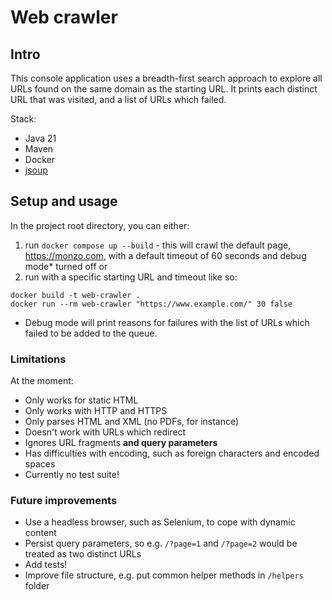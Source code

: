 # Web crawler

## Intro

This console application uses a breadth-first search approach to explore all URLs found on the same domain as the starting URL. 
It prints each distinct URL that was visited, and a list of URLs which failed.

Stack:

- Java 21
- Maven
- Docker
- [jsoup](https://jsoup.org/)

## Setup and usage

In the project root directory, you can either:

1. run `docker compose up --build` - this will crawl the default page, https://monzo.com, with a default timeout of 60 seconds and debug mode* turned off or
2. run with a specific starting URL and timeout like so:
```
docker build -t web-crawler .
docker run --rm web-crawler "https://www.example.com/" 30 false
```

* Debug mode will print reasons for failures with the list of URLs which failed to be added to the queue.

### Limitations

At the moment:

 - Only works for static HTML
 - Only works with HTTP and HTTPS
 - Only parses HTML and XML (no PDFs, for instance)
 - Doesn't work with URLs which redirect
 - Ignores URL fragments **and query parameters**
 - Has difficulties with encoding, such as foreign characters and encoded spaces
 - Currently no test suite!

### Future improvements

 - Use a headless browser, such as Selenium, to cope with dynamic content
 - Persist query parameters, so e.g. `/?page=1` and `/?page=2` would be treated as two distinct URLs
 - Add tests!
 - Improve file structure, e.g. put common helper methods in `/helpers` folder